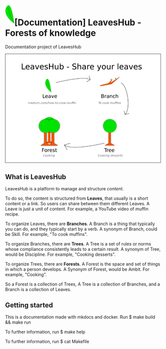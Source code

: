 <img align="left" width="30" height="60" src="https://github.com/hanschrome/LeavesHub/raw/main/logo.png"/>

# [Documentation] LeavesHub - Forests of knowledge

Documentation project of LeavesHub

![Forests explained](https://github.com/hanschrome/LeavesHub/raw/main/docs/forest/media/Schema.png)

## What is LeavesHub

LeavesHub is a platform to manage and structure *content*.

To do so, the content is structured from **Leaves**, that usually is a short content or a link. So users can share between
them different Leaves. A Leave is just a unit of content. For example, a YouTube video of muffin recipe.

To organize Leaves, there are **Branches**. A Branch is a thing that typically you can do, and they typically start by
a verb. A synonym of Branch, could be Skill. For example, "To cook muffins".

To organize Branches, there are **Trees**. A Tree is a set of rules or norms whose compliance consistently leads to a
certain result. A synonym of Tree, would be Discipline. For example, "Cooking desserts".

To organize Trees, there are **Forests**. A Forest is the space and set of things in which a person develops. A Synonym of
Forest, would be Ambit. For example, "Cooking".

So a Forest is a collection of Trees, A Tree is a collection of Branches, and a Branch is a collection of Leaves.

## Getting started

This is a documentation made with mkdocs and docker. Run $ make build && make run

To further information, run $ make help

To further information, run $ cat Makefile
